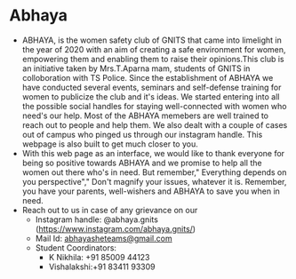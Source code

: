 # Abhaya
- ABHAYA, is the women safety club of GNITS that came into limelight in the year of 2020 with an aim of creating a safe environment for women, empowering them and enabling them to raise their opinions.This club is an initiative taken by Mrs.T.Aparna mam, students of GNITS in colloboration with TS Police.
Since the establishment of ABHAYA we have conducted several events, seminars and self-defense training for women to publicize the club and it's ideas. We started entering into all the possible social handles for staying  well-connected with women who need's our help. Most of the ABHAYA memebers are well trained to reach out to people and help them. We also dealt with a couple of cases out of campus who pinged us through our instagram handle. This webpage is also built to get much closer to you. 
- With this web page as an interface, we would like to thank everyone for being so positive towards ABHAYA and we promise to help all the women out there who's in need.
But remember," Everything depends on you perspective"," Don't magnify your issues, whatever it is. Remember, you have your parents, well-wishers and ABHAYA to save you when in need.
- Reach out to us in case of any grievance on our
  - Instagram handle: @abhaya.gnits (https://www.instagram.com/abhaya.gnits/)
  - Mail Id: abhayasheteams@gmail.com 
  - Student Coordinators:
    - K Nikhila: +91 85009 44123
    - Vishalakshi:+91 83411 93309
